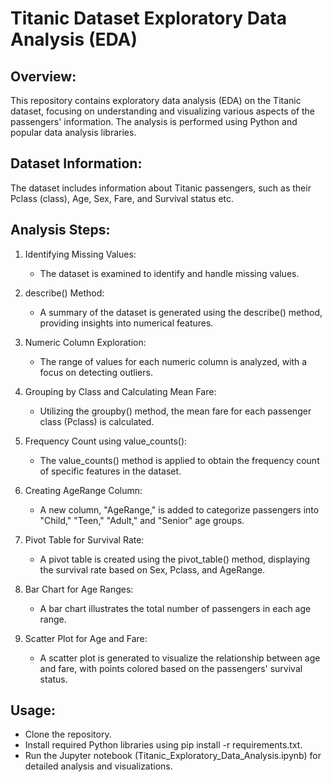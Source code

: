 # Titanic Dataset Exploratory Data Analysis (EDA)

## Overview:
This repository contains exploratory data analysis (EDA) on the Titanic dataset, focusing on understanding and visualizing various aspects of the passengers' information. The analysis is performed using Python and popular data analysis libraries.

## Dataset Information:
The dataset includes information about Titanic passengers, such as their Pclass (class), Age, Sex, Fare, and Survival status etc.

## Analysis Steps:

1. Identifying Missing Values:
   * The dataset is examined to identify and handle missing values.

2. describe() Method:
   * A summary of the dataset is generated using the describe() method, providing insights into numerical features.

3. Numeric Column Exploration:
   * The range of values for each numeric column is analyzed, with a focus on detecting outliers.

4. Grouping by Class and Calculating Mean Fare:
   * Utilizing the groupby() method, the mean fare for each passenger class (Pclass) is calculated.

5. Frequency Count using value_counts():
   * The value_counts() method is applied to obtain the frequency count of specific features in the dataset.

6. Creating AgeRange Column:
   * A new column, "AgeRange," is added to categorize passengers into "Child," "Teen," "Adult," and "Senior" age groups.

7. Pivot Table for Survival Rate:
   * A pivot table is created using the pivot_table() method, displaying the survival rate based on Sex, Pclass, and AgeRange.

8. Bar Chart for Age Ranges:
   * A bar chart illustrates the total number of passengers in each age range.

9. Scatter Plot for Age and Fare:
   * A scatter plot is generated to visualize the relationship between age and fare, with points colored based on the passengers' survival status.


## Usage:

- Clone the repository.
- Install required Python libraries using pip install -r requirements.txt.
- Run the Jupyter notebook (Titanic_Exploratory_Data_Analysis.ipynb) for detailed analysis and visualizations.
